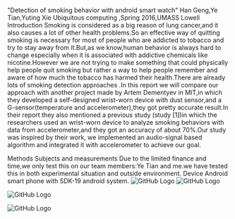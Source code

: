 "Detection of smoking behavior with android smart watch"
Han Geng,Ye Tian,Yuting Xie
Ubiquitous computing ,Spring 2016,UMASS Lowell
Introduction
Smoking is considered as a big reason of lung cancer,and it also causes a lot of other health problems.So an effective way of quitting smoking is necessary for most of people who are addicted to tobacco and try to stay away from it.But,as we know,human behavior is always hard to change especially when it is associated with addictive chemicals like nicotine.However we are not trying to make something that could physically help people quit smoking but rather a way to help people remember and aware of how much the tobacco has harmed their health.There are already lots of smoking detection approaches .In this report we will compare our approach with another project made by Artem Dementyev in MIT,in which they developed a self-designed wrist-worn device with dust sensor,and a G-sensor(temperature and accelerometer),they got pretty accurate result.In their report they also mentioned a previous study (study [1])in which the researchers used an wrist-worn device to analyze smoking behaviors with data from accelerometer,and they got an accuracy of about 70%.Our study was inspired by their work, we implemented an audio-signal based algorithm and integrated it with accelerometer to achieve our goal.

Methods
Subjects and measurements
Due to the limited finance and time,we only test this on our team members:Ye Tian and me.we have tested this in both experimental situation and outside environment.
Device
Android smart phone with  SDK-19 android system.
![GitHub Logo](https://github.com/uml-ubicomp-2016-spring/smokers/blob/master/graph1.png?raw=true)
![GitHub Logo](https://github.com/uml-ubicomp-2016-spring/smokers/blob/master/watch.JPG?raw=true)


![GitHub Logo](https://raw.githubusercontent.com/uml-ubicomp-2016-spring/smokers/ebb9aecf53d2cce168fdeeeb0bd7767b7ce3dabb/table.PNG?raw=true)


![GitHub Logo](https://github.com/uml-ubicomp-2016-spring/smokers/blob/master/topo.PNG?raw=true)

